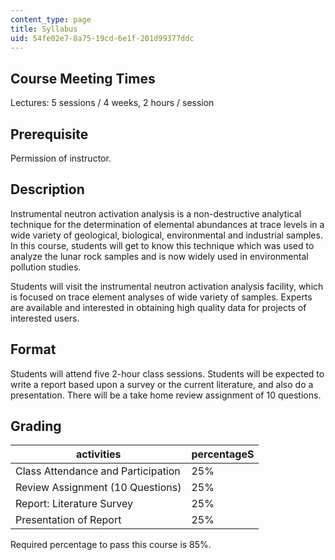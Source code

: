 ```yaml
---
content_type: page
title: Syllabus
uid: 54fe02e7-8a75-19cd-6e1f-201d99377ddc
---
```


Course Meeting Times
--------------------

Lectures: 5 sessions / 4 weeks, 2 hours / session

Prerequisite
------------

Permission of instructor.

Description
-----------

Instrumental neutron activation analysis is a non-destructive analytical technique for the determination of elemental abundances at trace levels in a wide variety of geological, biological, environmental and industrial samples. In this course, students will get to know this technique which was used to analyze the lunar rock samples and is now widely used in environmental pollution studies.

Students will visit the instrumental neutron activation analysis facility, which is focused on trace element analyses of wide variety of samples. Experts are available and interested in obtaining high quality data for projects of interested users.

Format
------

Students will attend five 2-hour class sessions. Students will be expected to write a report based upon a survey or the current literature, and also do a presentation. There will be a take home review assignment of 10 questions.

Grading
-------

| activities | percentageS |
| --- | --- |
| Class Attendance and Participation | 25% |
| Review Assignment (10 Questions) | 25% |
| Report: Literature Survey | 25% |
| Presentation of Report | 25% 

Required percentage to pass this course is 85%.
